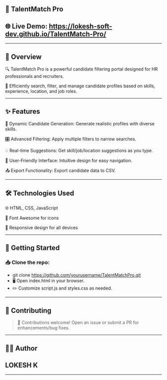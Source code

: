 ## 🚀 TalentMatch Pro

## 🌐 Live Demo: https://lokesh-soft-dev.github.io/TalentMatch-Pro/
---
## 📌 Overview

🔍 TalentMatch Pro is a powerful candidate filtering portal designed for HR professionals and recruiters.

💼 Efficiently search, filter, and manage candidate profiles based on skills, experience, location, and job roles.

---

## ✨ Features

🔄 Dynamic Candidate Generation: Generate realistic profiles with diverse skills.

🎛️ Advanced Filtering: Apply multiple filters to narrow searches.

💡 Real-time Suggestions: Get skill/job/location suggestions as you type.

📱 User-Friendly Interface: Intuitive design for easy navigation.

📤 Export Functionality: Export candidate data to CSV.

---

## 🛠️ Technologies Used

🌐 HTML, CSS, JavaScript

🎨 Font Awesome for icons

📱 Responsive design for all devices

---

## 🏁 Getting Started

### 📥 Clone the repo:

- git clone https://github.com/yourusername/TalentMatchPro.git  
- 🖥️ Open index.html in your browser.
- ✏️ Customize script.js and styles.css as needed.
---

## 🤝 Contributing

>📢 Contributions welcome! Open an issue or submit a PR for enhancements/bug fixes.

---

## 👨‍💻 Author

## LOKESH K

---
